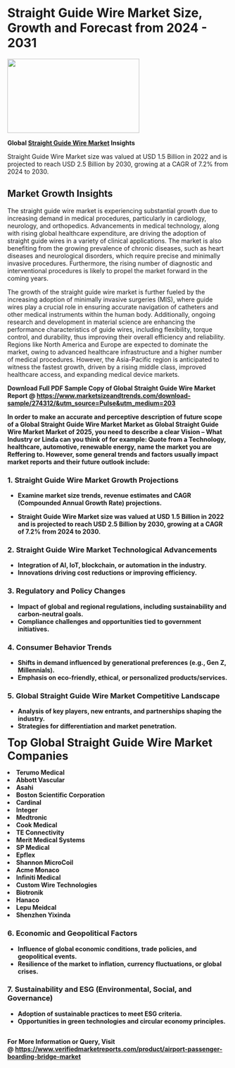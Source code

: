 <H1>Straight Guide Wire Market Size, Growth and Forecast from 2024 - 2031</H1><img class="aligncenter size-medium wp-image-584254" src="https://thirdeyenews.in/wp-content/uploads/2024/09/Global-Market-Research-300x168.jpeg" alt="" width="300" height="168" /><p><strong>Global&nbsp;<a href="https://www.marketsizeandtrends.com/download-sample/274312/&amp;utm_source=Pulse&amp;utm_medium=203">Straight Guide Wire Market</a> Insights</strong></p><p>Straight Guide Wire Market size was valued at USD 1.5 Billion in 2022 and is projected to reach USD 2.5 Billion by 2030, growing at a CAGR of 7.2% from 2024 to 2030.</p><p><h2>Market Growth Insights</h2> <p>The straight guide wire market is experiencing substantial growth due to increasing demand in medical procedures, particularly in cardiology, neurology, and orthopedics. Advancements in medical technology, along with rising global healthcare expenditure, are driving the adoption of straight guide wires in a variety of clinical applications. The market is also benefiting from the growing prevalence of chronic diseases, such as heart diseases and neurological disorders, which require precise and minimally invasive procedures. Furthermore, the rising number of diagnostic and interventional procedures is likely to propel the market forward in the coming years.</p> <p><strong></strong></p> <p>The growth of the straight guide wire market is further fueled by the increasing adoption of minimally invasive surgeries (MIS), where guide wires play a crucial role in ensuring accurate navigation of catheters and other medical instruments within the human body. Additionally, ongoing research and development in material science are enhancing the performance characteristics of guide wires, including flexibility, torque control, and durability, thus improving their overall efficiency and reliability. Regions like North America and Europe are expected to dominate the market, owing to advanced healthcare infrastructure and a higher number of medical procedures. However, the Asia-Pacific region is anticipated to witness the fastest growth, driven by a rising middle class, improved healthcare access, and expanding medical device markets. <p><strong></p><p><span class=""><strong>Download Full PDF Sample Copy of Global Straight Guide Wire Market Report</strong> @ <a href="https://www.marketsizeandtrends.com/download-sample/274312/&amp;utm_source=Pulse&amp;utm_medium=203" target="_blank">https://www.marketsizeandtrends.com/download-sample/274312/&amp;utm_source=Pulse&amp;utm_medium=203</a></span></p><p>In order to make an accurate and perceptive description of future scope of a Global&nbsp;Straight Guide Wire Market Market as Global&nbsp;Straight Guide Wire Market Market of 2025, you need to describe a clear Vision &ndash; What Industry or Linda can you think of for example: Quote from a Technology, healthcare, automotive, renewable energy, name the market you are Reffering to. However, some general trends and factors usually impact market reports and their future outlook include:</p><h3>1.&nbsp;<strong>Straight Guide Wire Market Growth Projections</strong></h3><ul><li>Examine market size trends, revenue estimates and CAGR (Compounded Annual Growth Rate) projections.</li><li><p>Straight Guide Wire Market size was valued at USD 1.5 Billion in 2022 and is projected to reach USD 2.5 Billion by 2030, growing at a CAGR of 7.2% from 2024 to 2030.</p></li></ul><h3>2.&nbsp;<strong>Straight Guide Wire Market Technological Advancements</strong></h3><ul><li>Integration of AI, IoT, blockchain, or automation in the industry.</li><li>Innovations driving cost reductions or improving efficiency.</li></ul><h3>3.&nbsp;<strong>Regulatory and Policy Changes</strong></h3><ul><li>Impact of global and regional regulations, including sustainability and carbon-neutral goals.</li><li>Compliance challenges and opportunities tied to government initiatives.</li></ul><h3>4.&nbsp;<strong>Consumer Behavior Trends</strong></h3><ul><li>Shifts in demand influenced by generational preferences (e.g., Gen Z, Millennials).</li><li>Emphasis on eco-friendly, ethical, or personalized products/services.</li></ul><h3>5.&nbsp;<strong>Global Straight Guide Wire Market Competitive Landscape</strong></h3><ul><li>Analysis of key players, new entrants, and partnerships shaping the industry.</li><li>Strategies for differentiation and market penetration.</li></ul><p data-pm-slice="1 1 []"><span style="color: inherit; font-family: inherit; font-size: 25px;">Top Global Straight Guide Wire Market Companies</span></p><div class="" data-test-id=""><p><li>Terumo Medical</li><li> Abbott Vascular</li><li> Asahi</li><li> Boston Scientific Corporation</li><li> Cardinal</li><li> Integer</li><li> Medtronic</li><li> Cook Medical</li><li> TE Connectivity</li><li> Merit Medical Systems</li><li> SP Medical</li><li> Epflex</li><li> Shannon MicroCoil</li><li> Acme Monaco</li><li> Infiniti Medical</li><li> Custom Wire Technologies</li><li> Biotronik</li><li> Hanaco</li><li> Lepu Meidcal</li><li> Shenzhen Yixinda</li></p></div><h3>6.&nbsp;<strong>Economic and Geopolitical Factors</strong></h3><ul><li>Influence of global economic conditions, trade policies, and geopolitical events.</li><li>Resilience of the market to inflation, currency fluctuations, or global crises.</li></ul><h3>7.&nbsp;<strong>Sustainability and ESG (Environmental, Social, and Governance)</strong></h3><ul><li>Adoption of sustainable practices to meet ESG criteria.</li><li>Opportunities in green technologies and circular economy principles.</li></ul><h2><strong style="font-size: 14px;">For More Information or Query, Visit @&nbsp;</strong><a style="background-color: #ffffff; font-size: 14px;" href="https://www.marketsizeandtrends.com/report/straight-guide-wire-market/" target="_blank">https://www.verifiedmarketreports.com/product/airport-passenger-boarding-bridge-market</a></h2>

